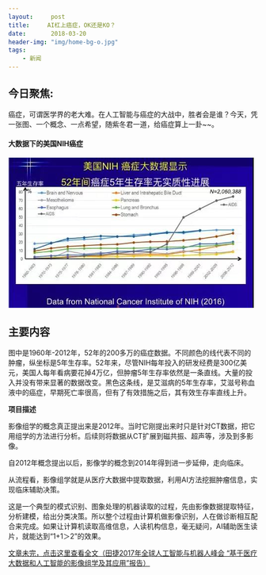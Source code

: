 ```yaml
---
layout:     post
title:     AI杠上癌症，OK还是KO？
date:       2018-03-20
header-img: "img/home-bg-o.jpg"
tags:
    - 新闻
---
```


## 今日聚焦:
癌症，可谓医学界的老大难。在人工智能与癌症的大战中，胜者会是谁？今天，凭一张图、一个概念、一点希望，随紫冬君一道，给癌症算上一卦~~。





<!-- more -->
#### 大数据下的美国NIH癌症
![images](/images\news\2018-3-20dashuju.jpg)
## 主要内容

图中是1960年-2012年，52年的200多万的癌症数据。不同颜色的线代表不同的肿瘤，纵坐标是5年生存率。52年来，尽管NIH每年投入的研发经费是300亿美元，美国人每年看病要花掉4万亿，但肿瘤5年生存率依然是一条直线。大量的投入并没有带来显著的数据改变。黑色这条线，是艾滋病的5年生存率，艾滋号称血液中的癌症，早期死亡率很高，但有了有效措施之后，其有效生存率直线上升。

**项目描述**

影像组学的概念真正提出来是2012年。当时它刚提出来时只是针对CT数据，把它用组学的方法进行分析。后续则将数据从CT扩展到磁共振、超声等，涉及到多影像。

自2012年概念提出以后，影像学的概念到2014年得到进一步延伸，走向临床。

从流程看，影像组学就是从医疗大数据中提取数据，利用AI方法挖掘肿瘤信息，实现临床辅助决策。

这是一个典型的模式识别、图象处理的机器读取的过程，先由影像数据提取特征，分析建模，给出分类决策。所以整个过程由计算机做影像识别，人在做诊断相互配合来完成。如果让计算机读取高维信息，人读机构信息，毫无疑问，AI辅助医生读片，就能达到“1+1＞2”的效果。



[文章未完，点击这里查看全文（田捷2017年全球人工智能与机器人峰会 “基于医疗大数据和人工智能的影像组学及其应用”报告）](http://mp.weixin.qq.com/s/ZxJ0bYAdSP64r3ngZBYUYw)